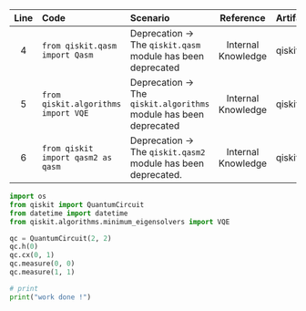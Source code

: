 | Line | Code | Scenario | Reference | Artifact | Refactoring |
| :--: | :--- | :------- | :-------: | :------- | :---------- |
| 4 | `from qiskit.qasm import Qasm` | Deprecation -> The `qiskit.qasm` module has been deprecated | Internal Knowledge | qiskit.qasm | |
| 5 | `from qiskit.algorithms import VQE` | Deprecation -> The `qiskit.algorithms` module has been deprecated | Internal Knowledge | qiskit.algorithms | `from qiskit.algorithms.minimum_eigensolvers import VQE` |
| 6 | `from qiskit import qasm2 as qasm` | Deprecation -> The `qiskit.qasm2` module has been deprecated. | Internal Knowledge | qiskit.qasm2 | |

```python
import os
from qiskit import QuantumCircuit
from datetime import datetime
from qiskit.algorithms.minimum_eigensolvers import VQE

qc = QuantumCircuit(2, 2)
qc.h(0)
qc.cx(0, 1)
qc.measure(0, 0)
qc.measure(1, 1)

# print
print("work done !")
```